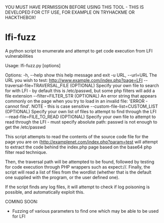 YOU MUST HAVE PERMISSION BEFORE USING THIS TOOL - THIS IS DEVELOPED FOR CTF USE, FOR EXAMPLE ON TRYHACKME OR HACKTHEBOX!
# lfi-fuzz
A python script to enumerate and attempt to get code execution from LFI vulnerabilities

Usage: lfi-fuzz.py [options]

Options:
  -h, --help            show this help message and exit
  -u URL, --url=URL     The URL you wish to test:
                        http://www.example.com/index.php?page=LFI
  --traversal-file=TRAVERSAL_FILE  (OPTIONAL)
                        Specify your own file to search for with LFI - by
                        default this is /etc/passwd, but some php filters will
                        add a file extension
  --filter=FILTER_STR (OPTIONAL)
                        An error string that appears commonly on the page when
                        you try to load in an invalid file: 'ERROR - cannot
                        find'. NOTE - this is case sensitive
  --custom-file-list=CUSTOM_LIST (OPTIONAL)
                        Specify your own list of files to attempt to find
                        through the LFI
  --read-file=FILE_TO_READ (OPTIONAL)
                        Specify your own file to attempt to read through the
                        LFI - must specify absolute path: passwd is not enough
                        to get the /etc/passwd


This script attempts to read the contents of the source code file for the page you are on (http://examplenet.com/index.php?param=test will attempt to extract the code behind the index.php page based on the base64 php filter read technique.

Then, the traversal path will be attempted to be found, followed by testing for code execution through PHP wrappers such as expect://.
Finally, the script will read a list of files from the wordlist (whether that is the default one supplied with the program, or the user defined one).

If the script finds any log files, it will attempt to check if log poisoning is possible, and automatically exploit this.


COMING SOON:
 - Fuzzing of various parameters to find one which may be able to be used for LFI

